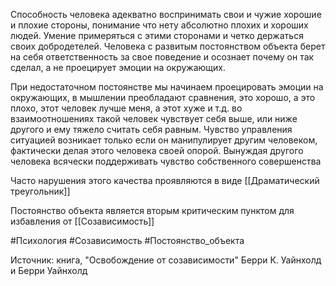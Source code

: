 Способность человека адекватно воспринимать свои и чужие хорошие и плохие стороны, понимание что нету абсолютно плохих и хороших людей. Умение примеряться с этими сторонами и четко держаться своих добродетелей. 
Человека с развитым постоянством объекта берет на себя ответственность за свое поведение и осознает почему он так сделал, а не проецирует эмоции на окружающих. 

При недостаточном постоянстве мы начинаем проецировать эмоции на окружающих, в мышлении преобладают сравнения, это хорошо, а это плохо, этот человек лучше меня, а этот хуже и т.д. во взаимоотношениях такой человек чувствует себя выше, или ниже другого и ему тяжело считать себя равным. Чувство управления ситуацией возникает только если он манипулирует другим человеком, фактически делая этого человека своей опорой. Вынуждая другого человека всячески поддерживать чувство собственного совершенства

Часто нарушения этого качества проявляются в виде [[Драматический треугольник]]

Постоянство объекта является вторым критическим пунктом для избавления от [[Созависимость]] 

#Психология #Созависимость #Постоянство_объекта 

Источник: книга, "Освобождение от созависимости" Берри К. Уайнхолд и Берри Уайнхолд